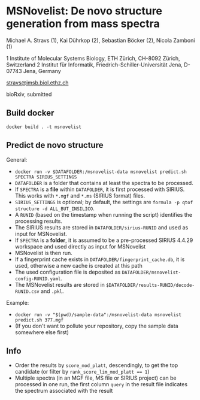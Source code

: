 # MSNovelist: De novo structure generation from mass spectra
Michael A. Stravs (1), Kai Dührkop (2), Sebastian Böcker (2), Nicola Zamboni (1)

1 Institute of Molecular Systems Biology, ETH Zürich, CH-8092 Zürich, Switzerland
2 Institut für Informatik, Friedrich-Schiller-Universität Jena, D-07743 Jena, Germany

stravs@imsb.biol.ethz.ch

bioRxiv, submitted

## Build docker

`docker build . -t msnovelist`

## Predict de novo structure

General:

* `docker run -v $DATAFOLDER:/msnovelist-data msnovelist predict.sh SPECTRA SIRIUS_SETTINGS`
* `DATAFOLDER` is a folder that contains at least the spectra to be processed.
* If `SPECTRA` is a **file** within `DATAFOLDER`, it is first processed with SIRIUS. This works with `*.mgf` and `*.ms` (SIRIUS format) files.
* `SIRIUS_SETTINGS` is optional; by default, the settings are `formula -p qtof structure -d ALL_BUT_INSILICO`.
* A `RUNID` (based on the timestamp when running the script) identifies the processing results.
* The SIRIUS results are stored in `DATAFOLDER/sirius-RUNID` and used as input for MSNovelist.
* If `SPECTRA` is a **folder**, it is assumed to be a pre-processed SIRIUS 4.4.29 workspace and used directly as input for MSNovelist
* MSNovelist is then run. 
* If a fingerprint cache exists in `DATAFOLDER/fingerprint_cache.db`, it is used, otherwise a new cache is created at this path
* The used configuration file is deposited as `DATAFOLDER/msnovelist-config-RUNID.yaml`.
* The MSNovelist results are stored in `$DATAFOLDER/results-RUNID/decode-RUNID.csv` and `.pkl`.

Example:
* `docker run -v "$(pwd)/sample-data":/msnovelist-data msnovelist predict.sh 377.mgf`
* (If you don't want to pollute your repository, copy the sample data somewhere else first)

## Info

* Order the results by `score_mod_platt`, descendingly, to get the top candidate (or filter by `rank_score_lim_mod_platt == 1`)
* Multiple spectra (in an MGF file, MS file or SIRIUS project) can be processed in one run, the first column `query` in the result file indicates the spectrum associated with the result




 
